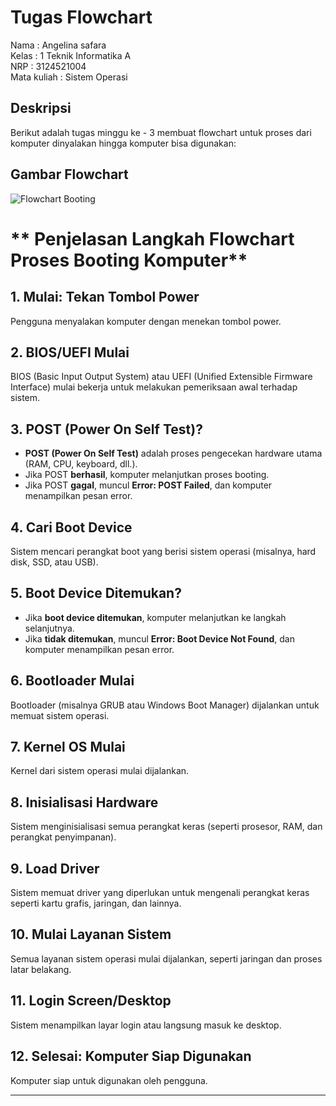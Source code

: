 # Tugas Flowchart
Nama : Angelina safara  
Kelas : 1 Teknik Informatika A  
NRP : 3124521004  
Mata kuliah : Sistem Operasi
## Deskripsi
Berikut adalah tugas minggu ke - 3 membuat flowchart untuk proses dari komputer dinyalakan hingga komputer bisa digunakan:  

## **Gambar Flowchart**
![Flowchart Booting](images/flowchart_booting.png)

# ** Penjelasan Langkah Flowchart Proses Booting Komputer**

## **1. Mulai: Tekan Tombol Power**
Pengguna menyalakan komputer dengan menekan tombol power.

## **2. BIOS/UEFI Mulai**
BIOS (Basic Input Output System) atau UEFI (Unified Extensible Firmware Interface) mulai bekerja untuk melakukan pemeriksaan awal terhadap sistem.

## **3. POST (Power On Self Test)?**
- **POST (Power On Self Test)** adalah proses pengecekan hardware utama (RAM, CPU, keyboard, dll.).
- Jika POST **berhasil**, komputer melanjutkan proses booting.
- Jika POST **gagal**, muncul **Error: POST Failed**, dan komputer menampilkan pesan error.

## **4. Cari Boot Device**
Sistem mencari perangkat boot yang berisi sistem operasi (misalnya, hard disk, SSD, atau USB).

## **5. Boot Device Ditemukan?**
- Jika **boot device ditemukan**, komputer melanjutkan ke langkah selanjutnya.
- Jika **tidak ditemukan**, muncul **Error: Boot Device Not Found**, dan komputer menampilkan pesan error.

## **6. Bootloader Mulai**
Bootloader (misalnya GRUB atau Windows Boot Manager) dijalankan untuk memuat sistem operasi.

## **7. Kernel OS Mulai**
Kernel dari sistem operasi mulai dijalankan.

## **8. Inisialisasi Hardware**
Sistem menginisialisasi semua perangkat keras (seperti prosesor, RAM, dan perangkat penyimpanan).

## **9. Load Driver**
Sistem memuat driver yang diperlukan untuk mengenali perangkat keras seperti kartu grafis, jaringan, dan lainnya.

## **10. Mulai Layanan Sistem**
Semua layanan sistem operasi mulai dijalankan, seperti jaringan dan proses latar belakang.

## **11. Login Screen/Desktop**
Sistem menampilkan layar login atau langsung masuk ke desktop.

## **12. Selesai: Komputer Siap Digunakan**
Komputer siap untuk digunakan oleh pengguna.

---
